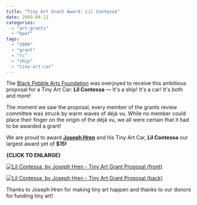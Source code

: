 ```yaml
---
title: "Tiny Art Grant Award: Lil Contessa"
date: 2009-08-13
categories: 
  - "art-grants"
  - "bpaf"
tags: 
  - "2009"
  - "grant"
  - "rc"
  - "ship"
  - "tiny-art-car"
---
```


The [Black Pebble Arts Foundation](https://balsaman.org/donate/) was overjoyed to receive this ambitious proposal for a Tiny Art Car: **Lil Contessa** — It's a ship! It's a car! It's both and more!

The moment we saw the proposal, every member of the grants review committee was struck by warm waves of déjà vu. While no member could place their finger on the origin of the déjà vu, we all were certain that it had to be awarded a grant!

We are proud to award [**Joseph Hren**](https://www.artdork.org/) and his Tiny Art Car, **Lil Contessa** our largest award yet of **$15!**

**{CLICK TO ENLARGE}**

[![Lil Contessa, by Joseph Hren - Tiny Art Grant Proposal (front)](/images/Joseph-Hren-front.jpg "Lil Contessa, by Joseph Hren - Tiny Art Grant Proposal (front)")](https://balsaman.org/wp-content/uploads/2009/08/Joseph-Hren-front.jpg)

[![Lil Contessa, by Joseph Hren - Tiny Art Grant Proposal (back)](/images/Joseph-Hren-back.jpg "Lil Contessa, by Joseph Hren - Tiny Art Grant Proposal (back)")](https://balsaman.org/wp-content/uploads/2009/08/Joseph-Hren-back.jpg)

Thanks to Joseph Hren for making tiny art happen and thanks to our donors for funding tiny art!
